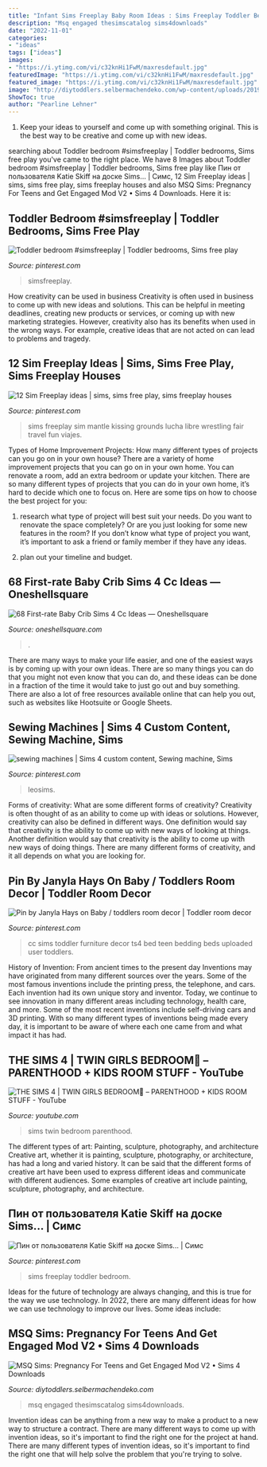 ```yaml
---
title: "Infant Sims Freeplay Baby Room Ideas : Sims Freeplay Toddler Bedroom"
description: "Msq engaged thesimscatalog sims4downloads"
date: "2022-11-01"
categories:
- "ideas"
tags: ["ideas"]
images:
- "https://i.ytimg.com/vi/c32knHi1FwM/maxresdefault.jpg"
featuredImage: "https://i.ytimg.com/vi/c32knHi1FwM/maxresdefault.jpg"
featured_image: "https://i.ytimg.com/vi/c32knHi1FwM/maxresdefault.jpg"
image: "http://diytoddlers.selbermachendeko.com/wp-content/uploads/2019/09/MSQ-Sims-Pregnancy-For-Teens-and-Get-Engaged-Mod-V2.jpg"
ShowToc: true
author: "Pearline Lehner"
---
```



1. Keep your ideas to yourself and come up with something original. This is the best way to be creative and come up with new ideas.

	

		
searching about Toddler bedroom #simsfreeplay | Toddler bedrooms, Sims free play you've came to the right place. We have 8 Images about Toddler bedroom #simsfreeplay | Toddler bedrooms, Sims free play like Пин от пользователя Katie Skiff на доске Sims... | Симс, 12 Sim Freeplay ideas | sims, sims free play, sims freeplay houses and also MSQ Sims: Pregnancy For Teens and Get Engaged Mod V2 • Sims 4 Downloads. Here it is:
		
    
## Toddler Bedroom #simsfreeplay | Toddler Bedrooms, Sims Free Play

<img loading=lazy src="https://i.pinimg.com/originals/10/73/f7/1073f78415d5b075fcb1ad8bc136d6e3.jpg" onerror="this.onerror=null;this.src='https://tse3.mm.bing.net/th?id=OIP.eIFY6riIKTcQcKPDpsoQjQHaEK&amp;pid=15.1';" alt="Toddler bedroom #simsfreeplay | Toddler bedrooms, Sims free play">

_Source: pinterest.com_

>simsfreeplay. 

	

How creativity can be used in business
Creativity is often used in business to come up with new ideas and solutions. This can be helpful in meeting deadlines, creating new products or services, or coming up with new marketing strategies. However, creativity also has its benefits when used in the wrong ways. For example, creative ideas that are not acted on can lead to problems and tragedy.

    
## 12 Sim Freeplay Ideas | Sims, Sims Free Play, Sims Freeplay Houses

<img loading=lazy src="https://i.pinimg.com/236x/a6/1a/26/a61a26b48a80d71e2c55beebdf19c83f--sims.jpg" onerror="this.onerror=null;this.src='https://tse3.mm.bing.net/th?id=OIP.xhzczdgFLDCndvHB4ztU4gAAAA&amp;pid=15.1';" alt="12 Sim Freeplay ideas | sims, sims free play, sims freeplay houses">

_Source: pinterest.com_

>sims freeplay sim mantle kissing grounds lucha libre wrestling fair travel fun viajes. 

	

Types of Home Improvement Projects: How many different types of projects can you go on in your own house?
There are a variety of home improvement projects that you can go on in your own home. You can renovate a room, add an extra bedroom or update your kitchen. There are so many different types of projects that you can do in your own home, it’s hard to decide which one to focus on. Here are some tips on how to choose the best project for you: 
1. research what type of project will best suit your needs. Do you want to renovate the space completely? Or are you just looking for some new features in the room? If you don’t know what type of project you want, it’s important to ask a friend or family member if they have any ideas. 

2. plan out your timeline and budget.

    
## 68 First-rate Baby Crib Sims 4 Cc Ideas — Oneshellsquare

<img loading=lazy src="https://thesimscatalog.com/sims4/wp-content/uploads/2018/07/f72c3b0f274ab18343d9b111679de6b4.jpeg" onerror="this.onerror=null;this.src='https://tse3.mm.bing.net/th?id=OIP.G8EIGsXBFmDeH7x4BoEemQHaHa&amp;pid=15.1';" alt="68 First-rate Baby Crib Sims 4 Cc Ideas — Oneshellsquare">

_Source: oneshellsquare.com_

>. 

	

There are many ways to make your life easier, and one of the easiest ways is by coming up with your own ideas. There are so many things you can do that you might not even know that you can do, and these ideas can be done in a fraction of the time it would take to just go out and buy something. There are also a lot of free resources available online that can help you out, such as websites like Hootsuite or Google Sheets.

    
## Sewing Machines | Sims 4 Custom Content, Sewing Machine, Sims

<img loading=lazy src="https://i.pinimg.com/originals/0d/2a/2f/0d2a2fc5fa5d5ed2afd004565b1e127c.jpg" onerror="this.onerror=null;this.src='https://tse2.mm.bing.net/th?id=OIP.DVE2wLgmWA78D0mzrNjjvwHaHa&amp;pid=15.1';" alt="sewing machines | Sims 4 custom content, Sewing machine, Sims">

_Source: pinterest.com_

>leosims. 

	

Forms of creativity: What are some different forms of creativity?
Creativity is often thought of as an ability to come up with ideas or solutions. However, creativity can also be defined in different ways. One definition would say that creativity is the ability to come up with new ways of looking at things. Another definition would say that creativity is the ability to come up with new ways of doing things. There are many different forms of creativity, and it all depends on what you are looking for.

    
## Pin By Janyla Hays On Baby / Toddlers Room Decor | Toddler Room Decor

<img loading=lazy src="https://i.pinimg.com/originals/c2/e9/8c/c2e98c11bdb50b763b9488e4469150dd.jpg" onerror="this.onerror=null;this.src='https://tse1.mm.bing.net/th?id=OIP.iuDa9RxXvz-PJ5RsmRaaZwHaGa&amp;pid=15.1';" alt="Pin by Janyla Hays on Baby / toddlers room decor | Toddler room decor">

_Source: pinterest.com_

>cc sims toddler furniture decor ts4 bed teen bedding beds uploaded user toddlers. 

	

History of Invention: From ancient times to the present day
Inventions may have originated from many different sources over the years. Some of the most famous inventions include the printing press, the telephone, and cars. Each invention had its own unique story and inventor. Today, we continue to see innovation in many different areas including technology, health care, and more. Some of the most recent inventions include self-driving cars and 3D printing. With so many different types of inventions being made every day, it is important to be aware of where each one came from and what impact it has had.

    
## THE SIMS 4 | TWIN GIRLS BEDROOM💙 – PARENTHOOD + KIDS ROOM STUFF - YouTube

<img loading=lazy src="https://i.ytimg.com/vi/c32knHi1FwM/maxresdefault.jpg" onerror="this.onerror=null;this.src='https://tse2.mm.bing.net/th?id=OIP.VfUO0qWqd-F4vJW58Sj6DQHaEK&amp;pid=15.1';" alt="THE SIMS 4 | TWIN GIRLS BEDROOM💙 – PARENTHOOD + KIDS ROOM STUFF - YouTube">

_Source: youtube.com_

>sims twin bedroom parenthood. 

	

The different types of art: Painting, sculpture, photography, and architecture
Creative art, whether it is painting, sculpture, photography, or architecture, has had a long and varied history. It can be said that the different forms of creative art have been used to express different ideas and communicate with different audiences. Some examples of creative art include painting, sculpture, photography, and architecture.

    
## Пин от пользователя Katie Skiff на доске Sims... | Симс

<img loading=lazy src="https://i.pinimg.com/originals/d0/d1/96/d0d1965e37aa2f3cde0738dc0564476e.jpg" onerror="this.onerror=null;this.src='https://tse3.mm.bing.net/th?id=OIP.uokZYg_up2-ydgOEtfZPIwHaFj&amp;pid=15.1';" alt="Пин от пользователя Katie Skiff на доске Sims... | Симс">

_Source: pinterest.com_

>sims freeplay toddler bedroom. 

	

Ideas for the future of technology are always changing, and this is true for the way we use technology. In 2022, there are many different ideas for how we can use technology to improve our lives. Some ideas include: 

    
## MSQ Sims: Pregnancy For Teens And Get Engaged Mod V2 • Sims 4 Downloads

<img loading=lazy src="http://diytoddlers.selbermachendeko.com/wp-content/uploads/2019/09/MSQ-Sims-Pregnancy-For-Teens-and-Get-Engaged-Mod-V2.jpg" onerror="this.onerror=null;this.src='https://tse4.mm.bing.net/th?id=OIP.7CtpKo8QhTM1TGk2aB31JgHaEL&amp;pid=15.1';" alt="MSQ Sims: Pregnancy For Teens and Get Engaged Mod V2 • Sims 4 Downloads">

_Source: diytoddlers.selbermachendeko.com_

>msq engaged thesimscatalog sims4downloads. 

	

Invention ideas can be anything from a new way to make a product to a new way to structure a contract. There are many different ways to come up with invention ideas, so it's important to find the right one for the project at hand. There are many different types of invention ideas, so it's important to find the right one that will help solve the problem that you're trying to solve.

